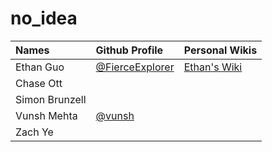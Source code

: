 # no_idea 
| Names | Github Profile | Personal Wikis | 
| :--- | :--- | :--- | 
| Ethan Guo  | [@FierceExplorer](https://github.com/FierceExplorer) | [Ethan's Wiki](https://github.com/FierceExplorer/no_idea/wiki/Ethan-Guo-Personal-Wiki) | 
| Chase Ott | 
| Simon Brunzell | 
| Vunsh Mehta | [@vunsh](https://github.com/vunsh) |
| Zach Ye | 
